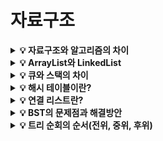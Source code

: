 # 자료구조

<details>
<summary><strong>💡 자료구조와 알고리즘의 차이</strong></summary>
  <ul>
    <li>자료구조는 데이터를 원하는 규칙 또는 목적에 맞게 저장하기 위한 구조이다.</li>
    <li>알고리즘이란 자료구조에 쌓인 데이터를 활용해 어떠한 문제를 해결하기 위한 여러 동작들의 모임이다.</li>
	</ul>
</details>

<details>
<summary><strong>💡 ArrayList와 LinkedList</strong></summary>
  <ul>
    <li>
      ArrayList는 배열은 연결된 데이터를 순차적으로(Ordered) 메모리상에 위치하는 배열의 형태를 가진다.
      <ul>
	      <li>인덱스로 데이터에 접근하기 때문에, 읽기 속도가 빠르다.</li>
  	    <li>크기가 정적으로 결정(Pre-Allocation)된다. 때문에 동적 Resizing이 필요한 경우 작업이 크게 늘어날 수 있다.</li>
	      <li>삽입 및 삭제 시, 연속적인 형태를 맞추기 위한 연산의 비용이 크다.</li>
  	  </ul>
    </li>
    <li>
      LinkedList는 각 노드가 데이터와 포인터를 갖고 한 줄로 연결되어 있는 형태로 데이터가 저장되는 자료구조이다.
      <ul>
	      <li>특정 값을 읽기 위해서는 리스트 전체를 순회해야 하기 때문에, 읽기 속도가 비교적 느리다.</li>
  	    <li>리스트 크기에 영향 없이, 값을 추가하고 삭제할 수 있다.</li>
    	  <li>삽입 및 삭제 시, 각 노드의 포인터를 연결하고 끊으면 되기 때문에 속도가 빠르다.</li>
	    </ul>
    </li>
	</ul>
</details>


<details>
<summary><strong>💡 큐와 스택의 차이</strong></summary>
  <ul>
    <li>
      큐(Queue)
      <ul>
	      <li>
          선입선출(FIFO)
          <ul>
            <li>삽입연산(Enqueue)이 일어나는 곳은 Back(혹은 Rear)</li>
            <li>삭제연산(Dequeue)이 일어나는 곳은 Front</li>
          </ul>
        </li>
  	    <li>
        	구현
          <ul>
            <li>Array로 구현하면 poll 연산 이후 객체를 앞당기는 작업이 필요하다.</li>
            <li>Linked List로 구현하면 객체 한개만 제거하면 된다. <br>그러므로, 삽입 및 삭제가 용이한 LinkedList로 구현하는 것이 좋다.</li>
          </ul>
        </li>
  	  </ul>
    </li>
    <li>
      스택(Stack)
      <ul>
	      <li>
          후입선출(LIFO)
          <ul>
            <li>정해진 방향(top)으로만 데이터가 쌓이는 형태를 갖는다.</li>
            <li>정해진 방향(top)으로만 데이터가 삽입되고, 삭제된다.</li>
          </ul>
        </li>
  	    <li>
        	구현
          <ul>
            <li>List로 구현하면 객체를 제거하는 작업이 필요하다.</li>
            <li>Array로 구현하면 삭제할 필요 없이 index를 줄이고 초기화만 하면 되므로, Array로 구현하는 것이 좋다.</li>
          </ul>
        </li>
	    </ul>
    </li>
	</ul>
</details>

<details>
<summary><strong>💡 해시 테이블이란?</strong></summary>
  <ul>
    <li>해시 테이블은 (key,value) 형식으로 데이터를 저장하는 자료구조 중 하나로 빠른 데이터 검색이 필요할 때 유용하다.</li>
    <li>해시 테이블은 key 값에 해시 함수를 적용해 고유한 index를 생성하여 그 index에 저장된 값을 꺼내오는 구조이다.</li> 
    <li>해시 테이블은 key-value 가 1:1 로 매핑되어 있기 때문에 검색, 삽입, 삭제 과정에서 모두 평균적으로 O(1)의 시간 복잡도를 갖는다.</li>
	</ul>
</details>
<details>
<summary><strong>💡 연결 리스트란?</strong></summary><ul>
    <li>각 노드가 데이터와 포인터를 가지고 한 줄로 연결되어있는 방식으로 데이터를 저장하는 자료구조</li>
    <li>각 노드는 다음 노드를 가리키는 포인터 포함</li>
    <li>→ 다음 노드를 가리키는 포인터 : 다음 노드의 주소를 값으로 가짐</li>
	</ul>
</details>

<details>
<summary><strong>💡 BST의 문제점과 해결방안</strong></summary><ul>
    <li>문제점: 이진 탐색 트리(BST)는 Skewed Tree(편향된 트리)가 될 수 있으며, 이로 인해 평균 탐색 연산이 최악의 경우 O(n)의 시간 복잡도를 갖게 된다.</li>
    <li>해결방안: AVL Tree, Red-Black Tree와 같은 Balanced Binary Search Tree(균형 탐색 트리) 자료구조를 사용할 수 있다.</li>
	</ul>
</details>

<details>
<summary><strong>💡 트리 순회의 순서(전위, 중위, 후위)</strong></summary>
	<ul>
    <li>전위 순회는 [루트 → 왼쪽 자식 → 오른쪽 자식] 순으로 순회</li>
    <li>중위 순회는 [왼쪽 자식 → 루트 → 오른쪽 자식] 순으로 순회</li>
    <li>후위 순회는 [루트 → 왼쪽 자식 → 오른쪽 자식] 순으로 순회</li>
	</ul>
</details>

